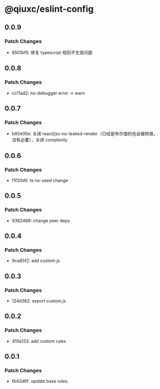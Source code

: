 # @qiuxc/eslint-config

## 0.0.9

### Patch Changes

- 6501bf5: 修复 typescript 规则不生效问题

## 0.0.8

### Patch Changes

- cc11ad2: no-debugger error -> warn

## 0.0.7

### Patch Changes

- b92e05e: 关闭 react/jsx-no-leaked-render（已经是布尔值的也会被转换，没有必要），关闭 complexity

## 0.0.6

### Patch Changes

- f1f20d5: ts no-used change

## 0.0.5

### Patch Changes

- 9362469: change peer deps

## 0.0.4

### Patch Changes

- 9ca85f2: add custom.js

## 0.0.3

### Patch Changes

- 124d382: export custom.js

## 0.0.2

### Patch Changes

- 410e133: add custom rules

## 0.0.1

### Patch Changes

- fb43d6f: update base rules.
